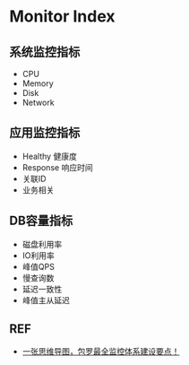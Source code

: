 # Monitor Index

## 系统监控指标

- CPU
- Memory
- Disk
- Network

## 应用监控指标

- Healthy 健康度
- Response 响应时间
- 关联ID
- 业务相关

## DB容量指标

- 磁盘利用率
- IO利用率
- 峰值QPS
- 慢查询数
- 延迟一致性
- 峰值主从延迟

## REF

- [一张思维导图，包罗最全监控体系建设要点！](https://mp.weixin.qq.com/s/1Qq-Sx18ND3aOMPsw3MbtA)